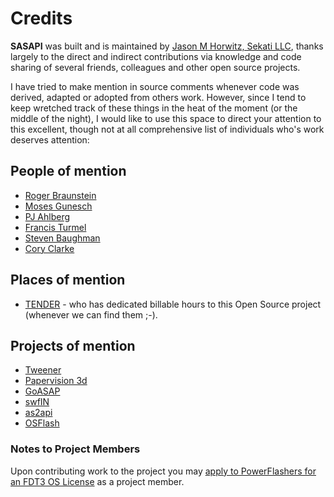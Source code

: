 # Credits #

**SASAPI** was built and is maintained by  [Jason M Horwitz, Sekati LLC](http://sekati.com), thanks largely to the direct and indirect contributions via knowledge and code sharing of several friends, colleagues and other open source projects.

I have tried to make mention in source comments whenever code was derived, adapted or adopted from others work. However, since I tend to keep wretched track of these things in the heat of the moment (or the middle of the night), I would like to use this space to direct your attention to this excellent, though not at all comprehensive list of individuals who's work deserves attention:


## People of mention ##

  * [Roger Braunstein](http://partlyhuman.com/)
  * [Moses Gunesch](http://www.mosessupposes.com/)
  * [PJ Ahlberg](http://lmnopj.com/)
  * [Francis Turmel](http://nectere.ca/)
  * [Steven Baughman](http://famouser.com)
  * [Cory Clarke](http://tendercreative.com)

## Places of mention ##

  * [TENDER](http://tendercreative.com) - who has dedicated billable hours to this Open Source project (whenever we can find them ;-).

## Projects of mention ##

  * [Tweener](http://code.google.com/p/tweener/)
  * [Papervision 3d](http://code.google.com/p/papervision3d/)
  * [GoASAP](http://go.mosessupposes.com/)
  * [swfIN](http://code.google.com/p/swfin/)
  * [as2api](http://www.badgers-in-foil.co.uk/projects/as2api/)
  * [OSFlash](http://osflash.org/)


### Notes to Project Members ###

Upon contributing work to the project you may [apply to PowerFlashers for an FDT3 OS License](http://fdt.powerflasher.com/index.php?page=os) as a project member.